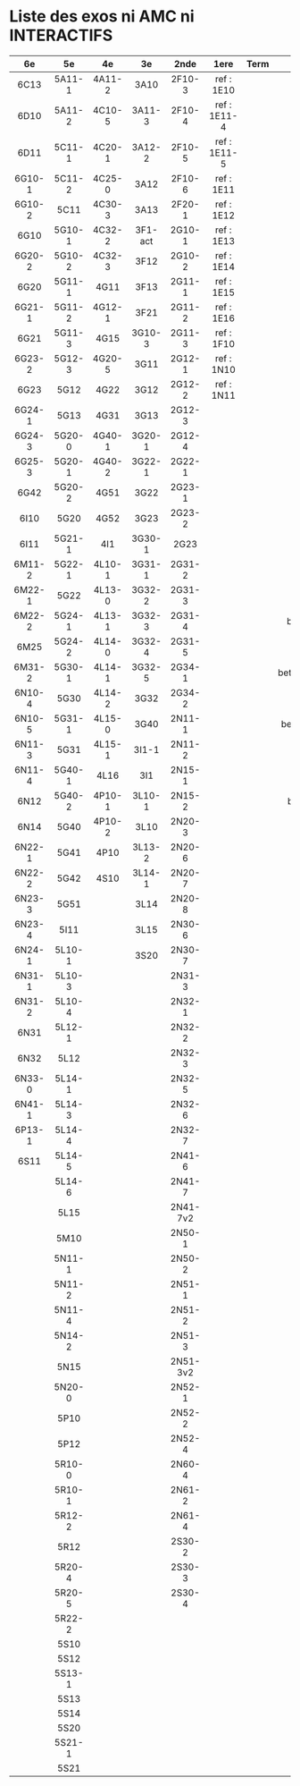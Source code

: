 # Liste des exos ni AMC ni INTERACTIFS

|6e|5e|4e|3e|2nde|1ere|Term|Reste|
|:-:|:-:|:-:|:-:|:-:|:-:|:-:|:-:|
|6C13|5A11-1|4A11-2|3A10|2F10-3|ref : 1E10||MG32_3F13|
|6D10|5A11-2|4C10-5|3A11-3|2F10-4|ref : 1E11-4||beta2F31|
|6D11|5C11-1|4C20-1|3A12-2|2F10-5|ref : 1E11-5||beta2N60-X1|
|6G10-1|5C11-2|4C25-0|3A12|2F10-6|ref : 1E11||beta2N60-X2|
|6G10-2|5C11|4C30-3|3A13|2F20-1|ref : 1E12||beta3F23|
|6G10|5G10-1|4C32-2|3F1-act|2G10-1|ref : 1E13||beta3G15|
|6G20-2|5G10-2|4C32-3|3F12|2G10-2|ref : 1E14||beta3G41|
|6G20|5G11-1|4G11|3F13|2G11-1|ref : 1E15||beta3s21|
|6G21-1|5G11-2|4G12-1|3F21|2G11-2|ref : 1E16||beta4C31|
|6G21|5G11-3|4G15|3G10-3|2G11-3|ref : 1F10||beta4G20-3|
|6G23-2|5G12-3|4G20-5|3G11|2G12-1|ref : 1N10||beta4G20-4|
|6G23|5G12|4G22|3G12|2G12-2|ref : 1N11||beta6C33-1|
|6G24-1|5G13|4G31|3G13|2G12-3|||beta6test2|
|6G24-3|5G20-0|4G40-1|3G20-1|2G12-4|||beta6test2021|
|6G25-3|5G20-1|4G40-2|3G22-1|2G22-1|||betaAsymptotesObliques|
|6G42|5G20-2|4G51|3G22|2G23-1|||betaEqCarreDansC|
|6I10|5G20|4G52|3G23|2G23-2|||betaEquationsLog|
|6I11|5G21-1|4I1|3G30-1|2G23|||betaEqValAbs|
|6M11-2|5G22-1|4L10-1|3G31-1|2G31-2|||betaExo3d|
|6M22-1|5G22|4L13-0|3G32-2|2G31-3|||betaExoSimpleMatthieu|
|6M22-2|5G24-1|4L13-1|3G32-3|2G31-4|||betaModele10_simple_question-reponse|
|6M25|5G24-2|4L14-0|3G32-4|2G31-5|||betaModele11_parametrable|
|6M31-2|5G30-1|4L14-1|3G32-5|2G34-1|||betaModele20_plusieurs_types_de_questions|
|6N10-4|5G30|4L14-2|3G32|2G34-2|||betaModele21_parametrables|
|6N10-5|5G31-1|4L15-0|3G40|2N11-1|||betaModele30_constructions_géométriques|
|6N11-3|5G31|4L15-1|3I1-1|2N11-2|||betaModele31_parametrables|
|6N11-4|5G40-1|4L16|3I1|2N15-1|||betaModele40_tableau_proportionnalite|
|6N12|5G40-2|4P10-1|3L10-1|2N15-2|||betaModele41_tableau_signes_variations|
|6N14|5G40|4P10-2|3L10|2N20-3|||betaProbaAouB|
|6N22-1|5G41|4P10|3L13-2|2N20-6|||betaProbabilites|
|6N22-2|5G42|4S10|3L14-1|2N20-7|||betaPuissances|
|6N23-3|5G51||3L14|2N20-8|||betarotation3d|
|6N23-4|5I11||3L15|2N30-6|||betaSpline|
|6N24-1|5L10-1||3S20|2N30-7|||betaSys2x2CombLin|
|6N31-1|5L10-3|||2N31-3|||betaTracerParabole|
|6N31-2|5L10-4|||2N32-1|||moule_a_exo_mathalea|
|6N31|5L12-1|||2N32-2|||moule_a_exo_mathalea2d|
|6N32|5L12|||2N32-3|||c3C10-2|
|6N33-0|5L14-1|||2N32-5|||c3I11|
|6N41-1|5L14-3|||2N32-6|||c3N10|
|6P13-1|5L14-4|||2N32-7|||c3N23|
|6S11|5L14-5|||2N41-6|||can6I01|
||5L14-6|||2N41-7|||CM020|
||5L15|||2N41-7v2|||CM021|
||5M10|||2N50-1|||ExC100|
||5N11-1|||2N50-2|||HPC100|
||5N11-2|||2N51-1|||PEA11-1|
||5N11-4|||2N51-2|||PEA11|
||5N14-2|||2N51-3|||PEA12|
||5N15|||2N51-3v2|||PEA13|
||5N20-0|||2N52-1|||PEG20|
||5P10|||2N52-2|||PEG21|
||5P12|||2N52-4|||PEG22|
||5R10-0|||2N60-4|||PEG23|
||5R10-1|||2N61-2|||PEG24|
||5R12-2|||2N61-4|||P003|
||5R12|||2S30-2|||P004|
||5R20-4|||2S30-3|||P005|
||5R20-5|||2S30-4|||P006|
||5R22-2||||||P007|
||5S10||||||P008|
||5S12||||||P009|
||5S13-1||||||P010|
||5S13||||||P011|
||5S14||||||P012|
||5S20||||||P013|
||5S21-1||||||P014|
||5S21|||||||
